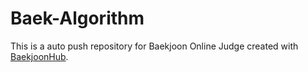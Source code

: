 # Baek-Algorithm
This is a auto push repository for Baekjoon Online Judge created with [BaekjoonHub](https://github.com/BaekjoonHub/BaekjoonHub).
